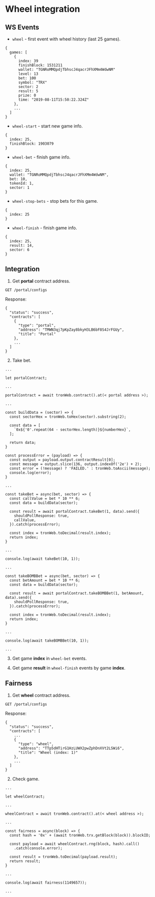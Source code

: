 # Wheel integration

## WS Events

* `wheel` - first event with wheel history (last 25 games).

```
{
  games: [
    {
      index: 39
      finishBlock: 1531211
      wallet: "TGNRoMMQpdjTbhscJ4qacrJFhXMm4WdwNM"
      level: 13
      bet: 100
      symbol: "TRX"
      sector: 2
      result: 5
      prize: 0
      time: "2019-08-11T15:50:22.324Z"
    },
    ...
  ]
}
```

* `wheel-start` - start new game info.

```
{
  index: 25,
  finishBlock: 1903079
}
```

* `wheel-bet` - finish game info.

```
{
  index: 25,
  wallet: "TGNRoMMQpdjTbhscJ4qacrJFhXMm4WdwNM",
  bet: 10,
  tokenId: 1,
  sector: 1
}
```

* `wheel-stop-bets` - stop bets for this game.

```
{
  index: 25
}
```

* `wheel-finish` - finish game info.

```
{
  index: 25,
  result: 14,
  sector: 6
}
```

## Integration

1. Get **portal** contract address.

```
GET /portal/configs
```

Response:

```
{
  "status": "success",
  "contracts": [
    {
      "type": "portal",
      "address": "TMWN3qj7pKpZay8bkyH3LB6bF8S4JrFGUy",
      "title": "Portal"
    },
    ...
  ]
}
```

2. Take bet.

```
...

let portalContract;

...

portalContract = await tronWeb.contract().at(< portal address >);

...

const buildData = (sector) => {
  const sectorHex = tronWeb.toHex(sector).substring(2);

  const data = [
    `0x${'0'.repeat(64 - sectorHex.length)}${numberHex}`,
  ];

  return data;
}

const processError = (payload) => {
  const output = payload.output.contractResult[0];
  const message = output.slice(136, output.indexOf('2e') + 2);
  const error = (!message) ? 'FAILED.' : tronWeb.toAscii(message);
  console.log(error);
}

...

const takeBet = async(bet, sector) => {
  const callValue = bet * 10 ** 6;
  const data = buildData(sector);

  const result = await portalContract.takeBet(1, data).send({
    shouldPollResponse: true,
    callValue,
  }).catch(processError);

  const index = tronWeb.toDecimal(result.index);
  return index;
}

...

console.log(await takeBet(10, 1));

...

const takeBOMBBet = async(bet, sector) => {
  const betAmount = bet * 10 ** 6;
  const data = buildData(sector);

  const result = await portalContract.takeBOMBBet(1, betAmount, data).send({
    shouldPollResponse: true,
  }).catch(processError);

  const index = tronWeb.toDecimal(result.index);
  return index;
}

...

console.log(await takeBOMBBet(10, 1));

...
```

3. Get game **index** in `wheel-bet` events.

4. Get game **result** in `wheel-finish` events by game **index**.

## Fairness

1. Get **wheel** contract address.

```
GET /portal/configs
```

Response:

```
{
  "status": "success",
  "contracts": [
    ...
    {
      "type": "wheel",
      "address": "TTp5dHTirG1HzLUWX2pwZphDnXVt2LSWi6",
      "title": "Wheel (index: 1)"
    },
    ...
  ]
}
```

2. Check game.

```
...

let wheelContract;

...

wheelContract = await tronWeb.contract().at(< wheel address >);

...

const fairness = async(block) => {
  const hash = '0x' + (await tronWeb.trx.getBlock(block)).blockID;

  const payload = await wheelContract.rng(block, hash).call()
    .catch(console.error);

  const result = tronWeb.toDecimal(payload.result);
  return result;
}

...

console.log(await fairness(1149657));

...
```